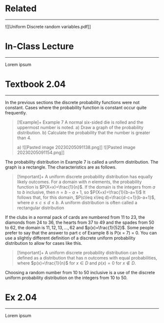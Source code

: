# Related
---
![[Uniform Discrete random variables.pdf]]

# In-Class Lecture
---
Lorem ipsum

# Textbook 2.04
---
In the previous sections the discrete probability functions were not constant. Cases where the probability function is constant occur quite frequently.

>[!Example]+ Example 7
>A normal six-sided die is rolled and the uppermost number is noted.
>a) Draw a graph of the probability distribution.
>b) Calculate the probability that the number is greater than 4.
>
>a) ![[Pasted image 20230205091138.png]]
>![[Pasted image 20230205091154.png]]

The probability distribution in Example 7 is called a uniform distribution. The graph is a rectangle. The characteristics are as follows.

>[!important]+
>A uniform discrete probability distribution has equally likely outcomes.
>For a domain with $n$ elements, the probability function is $P(X=x)=\frac{1}{n}$.
>If the domain is the integers from $a$ to $b$ inclusive, then $n=b-a+1$, so $P(X=x)=\frac{1}{b-a+1}$
>It follows that, for this domain, $P(c\leq x\leq d)=\frac{d-c+1}{b-a+1}$, where $a\leq c\leq d\leq b$.
>A uniform distribution is often called a rectangular distribution


If the clubs in a normal pack of cards are numbered from 11 to 23, the diamonds from 24 to 36, the hearts from 37 to 49 and the spades from 50 to 62, the domain is ${ 11,12,13,...,62}$ and $p(x)=\frac{1}{52}$.
Some people prefer to say that the answer to part c of Example 8 is P(x = 7) = 0. You can use a slightly different definition of a discrete uniform probability distribution to allow for cases like this.

>[!important]+
>A uniform discrete probability distribution can be defined as a distribution that has n outcomes with equal probabilities, where $p(x)=\frac{1}{n}$ for $x∈D$ and $p(x)=0$ for $x ∉ D$.

Choosing a random number from 10 to 50 inclusive is a use of the discrete uniform probability distribution on the integers from 10 to 50.
# Ex 2.04
---
Lorem ipsum
